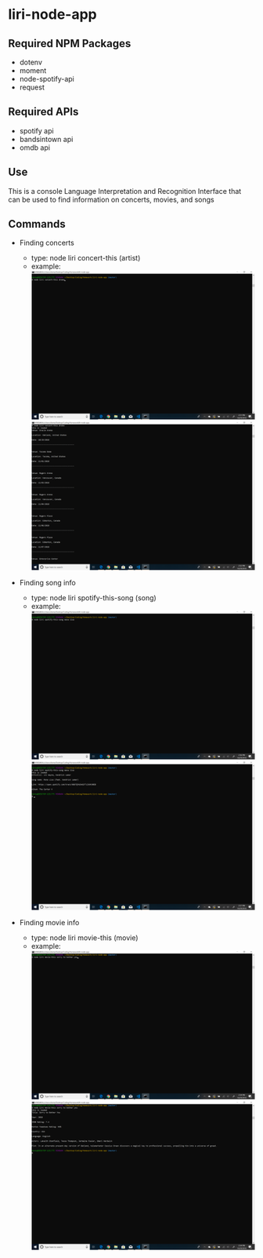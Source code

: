 # liri-node-app

## Required NPM Packages

* dotenv
* moment
* node-spotify-api
* request

## Required APIs 

* spotify api
* bandsintown api
* omdb api

## Use

This is a console Language Interpretation and Recognition Interface that can be used to find information on concerts, movies, and songs

## Commands

* Finding concerts
    * type: node liri concert-this (artist)
    * example: 
    ![Concert info example](images/concert_example.png)
    ![Concert info example](images/concert_example2.png)

* Finding song info
    * type: node liri spotify-this-song (song)
    * example: 
    ![Song info example](images/song_example.png)
    ![Song info example](images/song_example2.png)

* Finding movie info
    * type: node liri movie-this (movie)
    * example:
    ![Movie info example](images/movie_example.png)
    ![Movie info example](images/movie_example2.png)